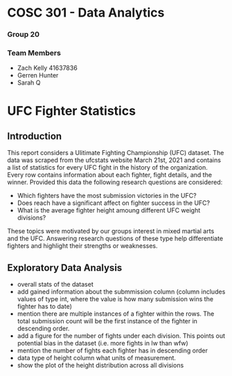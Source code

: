 # COSC 301 - Data Analytics
### Group 20
### Team Members
- Zach Kelly 41637836
- Gerren Hunter
- Sarah Q
# UFC Fighter Statistics

## Introduction

This report considers a Ulitimate Fighting Championship (UFC) dataset. The data was scraped from the ufcstats website March 21st, 2021 and contains a list of statistics for every UFC fight in the history of the organization. Every row contains information about each fighter, fight details, and the winner. Provided this data the following research questions are considered:

- Which fighters have the most submission victories in the UFC?
- Does reach have a significant affect on fighter success in the UFC?
- What is the average fighter height amoung different UFC weight divisions?

These topics were motivated by our groups interest in mixed martial arts and the UFC. Answering research questions of these type help differentiate fighters and highlight their strengths or weaknesses.

## Exploratory Data Analysis

- overall stats of the dataset
- add gained information about the submmission column (column includes values of type int, where the value is how many submission wins the fighter has to date)
- mention there are multiple instances of a fighter within the rows. The total submission count will be the first instance of the fighter in descending order.
- add a figure for the number of fights under each division. This points out potential bias in the dataset (i.e. more fights in lw than wfw)
- mention the number of fights each fighter has in descending order
- data type of height column what units of measurement. 
- show the plot of the height distribution across all divisions


